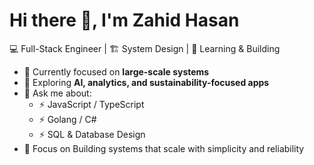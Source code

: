 # Hi there 👋, I'm Zahid Hasan  

💻 Full-Stack Engineer | 🏗️ System Design | 🌱 Learning & Building  

- 🎯 Currently focused on **large-scale systems**  
- 🌱 Exploring **AI, analytics, and sustainability-focused apps**  
- 💬 Ask me about:  
  - ⚡ JavaScript / TypeScript  
  - ⚡ Golang / C#  
  - ⚡ SQL & Database Design  
- 🚀 Focus on Building systems that scale with simplicity and reliability  
